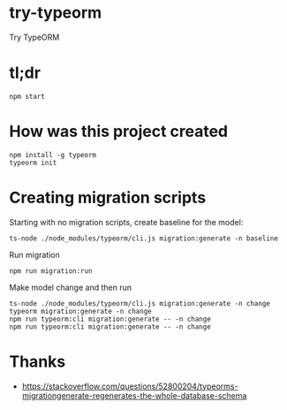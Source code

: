 # try-typeorm

Try TypeORM

# tl;dr

    npm start
    
# How was this project created

    npm install -g typeorm
    typeorm init
    
# Creating migration scripts

Starting with no migration scripts, create baseline for the model:

    ts-node ./node_modules/typeorm/cli.js migration:generate -n baseline

Run migration

    npm run migration:run

Make model change and then run
                      
    ts-node ./node_modules/typeorm/cli.js migration:generate -n change    
    typeorm migration:generate -n change
    npm run typeorm:cli migration:generate -- -n change
    npm run typeorm:cli migration:generate -- -n change

# Thanks

* https://stackoverflow.com/questions/52800204/typeorms-migrationgenerate-regenerates-the-whole-database-schema